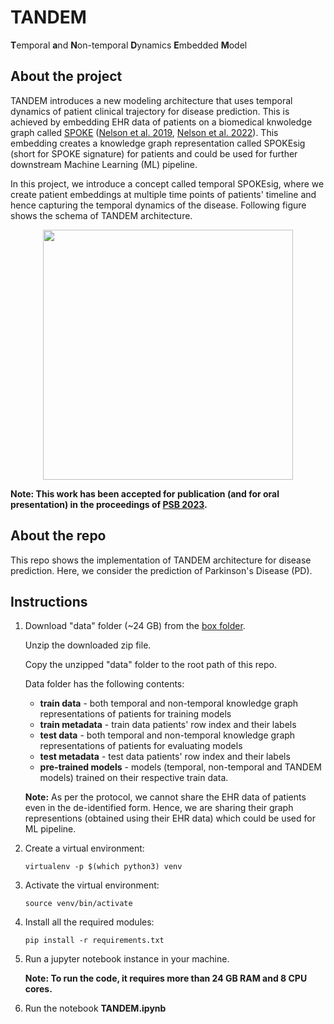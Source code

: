 # TANDEM
**T**emporal **a**nd **N**on-temporal **D**ynamics **E**mbedded **M**odel

## About the project
TANDEM introduces a new modeling architecture that uses temporal dynamics of patient clinical trajectory for disease prediction.
This is achieved by embedding EHR data of patients on a biomedical knwoledge graph called [SPOKE](https://spoke.ucsf.edu/) ([Nelson et al. 2019](https://www.nature.com/articles/s41467-019-11069-0), [Nelson et al. 2022](https://academic.oup.com/jamia/article/29/3/424/6463510)). 
This embedding creates a knowledge graph representation called SPOKEsig (short for SPOKE signature) for patients and could be used for further downstream Machine Learning (ML) pipeline.

In this project, we introduce a concept called temporal SPOKEsig, where we create patient embeddings at multiple time points of patients' timeline and hence capturing the temporal dynamics of the disease. Following figure shows the schema of TANDEM architecture.

<p align="center">
   <img src="https://user-images.githubusercontent.com/42702311/192233861-747d0aaa-367a-4ce3-9759-0f0af01fecb1.png" width="400" height="400" />
</p>

**Note: This work has been accepted for publication (and for oral presentation) in the proceedings of [PSB 2023](http://psb.stanford.edu/).**

## About the repo
This repo shows the implementation of TANDEM architecture for disease prediction.
Here, we consider the prediction of Parkinson's Disease (PD).

## Instructions

1. Download "data" folder (~24 GB) from the [box folder](https://ucsf.box.com/s/fnprt4vgdxhefo301lwy0fsz70eujfcr). 

   Unzip the downloaded zip file. 
   
   Copy the unzipped "data" folder to the root path of this repo. 
   
   Data folder has the following contents:

    * **train data** - both temporal and non-temporal knowledge graph representations of patients for training models
    * **train metadata** - train data patients' row index and their labels
    * **test data** - both temporal and non-temporal knowledge graph representations of patients for evaluating models
    * **test metadata** - test data patients' row index and their labels
    * **pre-trained models** - models (temporal, non-temporal and TANDEM models) trained on their respective train data.
   
   **Note:** As per the protocol, we cannot share the EHR data of patients even in the de-identified form. Hence, we are sharing their graph representions (obtained using their EHR data) which could be used for ML pipeline.
   
   
2. Create a virtual environment:
   ```
   virtualenv -p $(which python3) venv
   ```
   
3. Activate the virtual environment:
   ```
   source venv/bin/activate
   ```
   
4. Install all the required modules:
   ```
   pip install -r requirements.txt
   ```
   
5. Run a jupyter notebook instance in your machine.
   
   **Note: To run the code, it requires more than 24 GB RAM and 8 CPU cores.** 


6. Run the notebook **TANDEM.ipynb**
   


